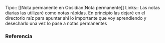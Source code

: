 Tipo:: [[Nota permanente en Obsidian|Nota permanente]]
Links:: 
Las notas diarias las utilizaré como notas rápidas.
En principio las dejaré en el directorio raíz para apuntar ahí lo importante que voy aprendiendo y desecharlo una vez lo pase a notas permanentes

### Referencia
